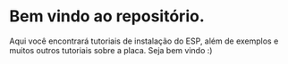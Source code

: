 # Bem vindo ao repositório.  
Aqui você encontrará tutoriais de instalação do ESP, além de exemplos e muitos outros tutoriais sobre a placa.  Seja bem vindo :)


